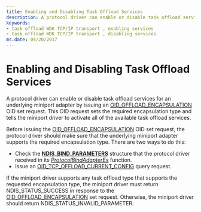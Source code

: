 ```yaml
---
title: Enabling and Disabling Task Offload Services
description: A protocol driver can enable or disable task offload services for an underlying miniport adapter by issuing an OID_OFFLOAD_ENCAPSULATION OID set request.
keywords:
- task offload WDK TCP/IP transport , enabling services
- task offload WDK TCP/IP transport , disabling services
ms.date: 04/20/2017
---
```


# Enabling and Disabling Task Offload Services


A protocol driver can enable or disable task offload services for an underlying miniport adapter by issuing an [OID\_OFFLOAD\_ENCAPSULATION](./oid-offload-encapsulation.md) OID set request. This OID request sets the required encapsulation type and tells the miniport driver to activate all of the available task offload services.




Before issuing the [OID\_OFFLOAD\_ENCAPSULATION](./oid-offload-encapsulation.md) OID set request, the protocol driver should make sure that the underlying miniport adapter supports the required encapsulation type. There are two ways to do this:

-   Check the [**NDIS\_BIND\_PARAMETERS**](/windows-hardware/drivers/ddi/ndis/ns-ndis-_ndis_bind_parameters) structure that the protocol driver received in its [*ProtocolBindAdapterEx*](/windows-hardware/drivers/ddi/ndis/nc-ndis-protocol_bind_adapter_ex) function.
-   Issue an [OID\_TCP\_OFFLOAD\_CURRENT\_CONFIG](./oid-tcp-offload-current-config.md) query request.

If the miniport driver supports any task offload type that supports the requested encapsulation type, the miniport driver must return NDIS\_STATUS\_SUCCESS in response to the [OID\_OFFLOAD\_ENCAPSULATION](./oid-offload-encapsulation.md) set request. Otherwise, the miniport driver should return NDIS\_STATUS\_INVALID\_PARAMETER.

 

